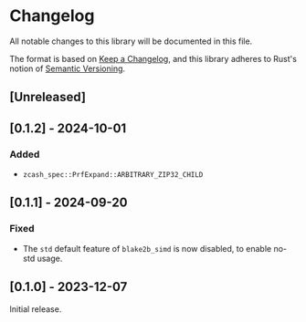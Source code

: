 # Changelog
All notable changes to this library will be documented in this file.

The format is based on [Keep a Changelog](https://keepachangelog.com/en/1.0.0/),
and this library adheres to Rust's notion of
[Semantic Versioning](https://semver.org/spec/v2.0.0.html).

## [Unreleased]

## [0.1.2] - 2024-10-01
### Added
- `zcash_spec::PrfExpand::ARBITRARY_ZIP32_CHILD`

## [0.1.1] - 2024-09-20
### Fixed
- The `std` default feature of `blake2b_simd` is now disabled, to enable no-std
  usage.

## [0.1.0] - 2023-12-07
Initial release.
